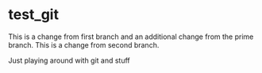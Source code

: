 # test_git
This is a change from first branch and an additional change from the prime branch.
This is a change from second branch.

Just playing around with git and stuff
